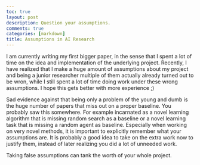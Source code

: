 ```yaml
---
toc: true
layout: post
description: Question your assumptions.
comments: true
categories: [markdown]
title: Assumptions in AI Research
---
```


I am currently writing my first bigger paper, in the sense that I spent a lot of time on the idea and implementation of the underlying project. 
Recently, I have realized that I make a huge amount of assumptions about my project and being a junior researcher multiple of them actually already turned out to be wron, while I still spent a lot of time doing work under these wrong assumptions. I hope this gets better with more experience ;)

Sad evidence against that being only a problem of the young and dumb is the huge number of papers that miss out on a proper baseline. You probably saw this somewhere. For example incarnated as a novel learning algorithm that is missing random search as a baseline or a novel learning task that is missing a random agent as baseline. 
Especially when working on very novel methods, it is important to explicitly remember what your assumptions are. It is probably a good idea to take on the extra work now to justify them, instead of later realizing you did a lot of unneeded work.

Taking false assumptions can tank the worth of your whole project.
